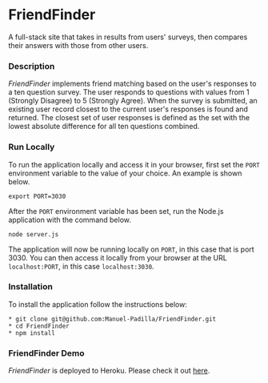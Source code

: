 # FriendFinder
A full-stack site that takes in results from users' surveys, then compares their answers with those from other users.

### Description
*FriendFinder* implements friend matching based on the user's responses to a ten question survey. The user responds to questions with values from 1 (Strongly Disagree) to 5 (Strongly Agree). When the survey is submitted, an existing user record closest to the current user's responses is found and returned. The closest set of user responses is defined as the set with the lowest absolute difference for all ten questions combined.

### Run Locally
To run the application locally and access it in your browser, first set the ```PORT``` environment variable to the value of your choice. An example is shown below.
```
export PORT=3030
```
After the ```PORT``` environment variable has been set, run the Node.js application with the command below.
```
node server.js
```
The application will now be running locally on ```PORT```, in this case that is port 3030. You can then access it locally from your browser at the URL ```localhost:PORT```, in this case ```localhost:3030```.

### Installation
To install the application follow the instructions below:
```
* git clone git@github.com:Manuel-Padilla/FriendFinder.git
* cd FriendFinder
* npm install
```
### FriendFinder Demo
*FriendFinder* is deployed to Heroku. Please check it out [here](https://rocky-savannah-77785.herokuapp.com/). 
